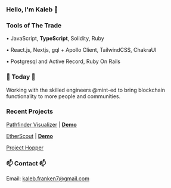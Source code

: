 ### Hello, I'm Kaleb 👋


### Tools of The Trade

• JavaScript, **TypeScript**, Solidity, Ruby

• React.js, Nextjs, gql + Apollo Client, TailwindCSS, ChakraUI

• Postgresql and Active Record, Ruby On Rails

### 📅 Today 📅

Working with the skilled engineers @mint-ed to bring blockchain functionality to more people and communities.




### Recent Projects

[Pathfinder Visualizer](https://github.com/Skywrithin/pathfinder-visualizer) | [**Demo**](https://pathfinder-visualizer-kaleb.herokuapp.com)

[EtherScout](https://github.com/Skywrithin/EtherScout) | [**Demo**](https://www.youtube.com/watch?v=GsC8MomlBk8)

[Project Hopper](https://github.com/Skywrithin/project-hopper)


### 📫 Contact 📫

Email: kaleb.franken7@gmail.com

<!--
- 🔭 I’m currently working on ...
- 🌱 I’m currently learning ...
- 👯 I’m looking to collaborate on ...
- 🤔 I’m looking for help with ...
- 💬 Ask me about ...
- 📫 How to reach me: ...
- 😄 Pronouns: ...
- ⚡ Fun fact: ...
-->
